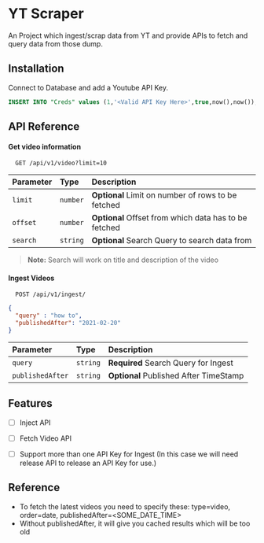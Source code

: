 
# YT Scraper 

An Project which ingest/scrap data from YT and provide APIs to fetch and query data from those dump.


## Installation


Connect to Database and add a Youtube API Key.


```sql
INSERT INTO "Creds" values (1,'<Valid API Key Here>',true,now(),now());
```


## API Reference

#### Get video information

```http
  GET /api/v1/video?limit=10
```


| Parameter | Type     | Description                        |
| :-------- | :------- | :-------------------------------- |
| `limit`      | `number` | **Optional** Limit on number of rows to be fetched |
| `offset`      | `number` | **Optional** Offset from which data has to be fetched |
| `search`      | `string` | **Optional** Search Query  to search data from |

> **Note:** Search will work on title and description of the video

#### Ingest Videos

```http
  POST /api/v1/ingest/
```
```json
{
  "query" : "how to",
  "publishedAfter": "2021-02-20"
}
```

| Parameter | Type     | Description                        |
| :-------- | :------- | :-------------------------------- |
| `query`      | `string` | **Required** Search Query for Ingest |
| `publishedAfter`      | `string` | **Optional** Published After TimeStamp |




## Features


- [ ]  Inject API 

- [ ]  Fetch Video API

- [ ]  Support more than one API Key for Ingest (In this case we will need release API to release an API Key for use.)


## Reference

- To fetch the latest videos you need to specify these: type=video, order=date, publishedAfter=<SOME_DATE_TIME>
- Without publishedAfter, it will give you cached results which will be too old
